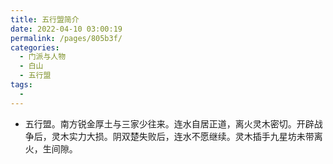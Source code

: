 ```yaml
---
title: 五行盟简介
date: 2022-04-10 03:00:19
permalink: /pages/805b3f/
categories:
  - 门派与人物
  - 白山
  - 五行盟
tags:
  - 
---
```

-  五行盟。南方锐金厚土与三家少往来。连水自居正道，离火灵木密切。开辟战争后，灵木实力大损。阴双楚失败后，连水不愿继续。灵木插手九星坊未带离火，生间隙。
